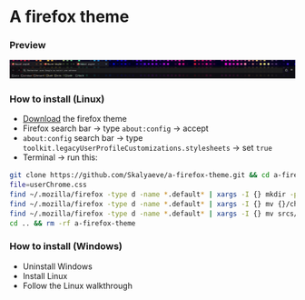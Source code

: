 # A firefox theme

### Preview
![](https://github.com/Skalyaeve/a-firefox-theme/blob/main/preview.png)

### How to install (Linux)
- [Download](https://addons.mozilla.org/fr/firefox/addon/dark-pixels/) the firefox theme
- Firefox search bar -> type `about:config` -> accept
- `about:config` search bar -> type `toolkit.legacyUserProfileCustomizations.stylesheets` -> set `true`
- Terminal -> run this:
```sh
git clone https://github.com/Skalyaeve/a-firefox-theme.git && cd a-firefox-theme
file=userChrome.css
find ~/.mozilla/firefox -type d -name *.default* | xargs -I {} mkdir -p {}/chrome
find ~/.mozilla/firefox -type d -name *.default* | xargs -I {} mv {}/chrome/$file {}/chrome/$file.bak 2>/dev/null
find ~/.mozilla/firefox -type d -name *.default* | xargs -I {} mv srcs/$file {}/chrome
cd .. && rm -rf a-firefox-theme
```

### How to install (Windows)
- Uninstall Windows
- Install Linux
- Follow the Linux walkthrough
